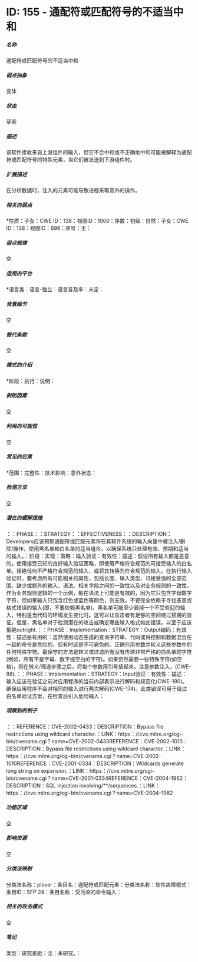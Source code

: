 # ID: 155 - 通配符或匹配符号的不适当中和
<h5>名称</h5>通配符或匹配符号的不适当中和
<h5>弱点抽象</h5>变体
<h5>状态</h5>草案
<h5>描述</h5>该软件接收来自上游组件的输入，但它不会中和或不正确地中和可能被解释为通配符或匹配符号的特殊元素，当它们被发送到下游组件时。
<h5>扩展描述</h5>在分析数据时，注入的元素可能导致进程采取意外的操作。
<h5>相关的弱点</h5>*性质：子女：CWE ID：138：视图ID：1000：序数：初级：自然：子女：CWE ID：138：视图ID：699：序号：主：
<h5>弱点规律</h5>空
<h5>适用的平台</h5>*语言类：语言-独立：语言普及率：未定：
<h5>背景细节</h5>空
<h5>替代条款</h5>空
<h5>模式的介绍</h5>*阶段：执行：说明：
<h5>剥削因素</h5>空
<h5>利用的可能性</h5>空
<h5>常见的后果</h5>*范围：完整性：技术影响：意外状态：
<h5>检测方法</h5>空
<h5>潜在的缓解措施</h5>：：PHASE：：STRATEGY：：EFFECTIVENESS：：DESCRIPTION：Developers应该预期通配符或匹配元素将在其软件系统的输入向量中被注入/删除/操作。使用黑名单和白名单的适当组合，以确保系统只处理有效、预期和适当的输入。：阶段：实现：策略：输入验证：有效性：描述：假设所有输入都是恶意的。使用接受已知的良好输入验证策略，即使用严格符合规范的可接受输入的白名单。拒绝任何不严格符合规范的输入，或将其转换为符合规范的输入。在执行输入验证时，要考虑所有可能相关的属性，包括长度、输入类型、可接受值的全部范围、缺少或额外的输入、语法、相关字段之间的一致性以及对业务规则的一致性。作为业务规则逻辑的一个示例，船在语法上可能是有效的，因为它只包含字母数字字符，但如果输入只包含红色或蓝色等颜色，则无效。不要完全依赖于寻找恶意或格式错误的输入(即，不要依赖黑名单)。黑名单可能至少漏掉一个不受欢迎的输入，特别是当代码的环境发生变化时。这可以让攻击者有足够的空间绕过预期的验证。但是，黑名单对于检测潜在的攻击或确定哪些输入格式如此错误，以至于应该拒绝outright.：：PHASE：Implementation：STRATEGY：Output编码：有效性：描述是有用的：虽然使用动态生成的查询字符串、代码或将控制和数据混合在一起的命令是危险的，但有时这是不可避免的。正确引用参数并转义这些参数中的任何特殊字符。最保守的方法是转义或过滤所有没有传递非常严格的白名单的字符(例如，所有不是字母、数字或空白的字符)。如果仍然需要一些特殊字符(如空格)，则在转义/筛选步骤之后，将每个参数用引号括起来。注意参数注入，(CWE-88).：：PHASE：Implementation：STRATEGY：Input验证：有效性：描述：输入应该在验证之前对应用程序的当前内部表示进行解码和规范化(CWE-180)。确保应用程序不会对相同的输入进行两次解码(CWE-174)。此类错误可用于绕过白名单验证方案，在检查后引入危险输入：
<h5>观察到的例子</h5>：：REFERENCE：CVE-2002-0433：DESCRIPTION：Bypass file restrictions using wildcard character.：LINK：https：//cve.mitre.org/cgi-bin/cvename.cgi？name=CVE-2002-0433REFERENCE：CVE-2002-1010：DESCRIPTION：Bypass file restrictions using wildcard character.：LINK：https：//cve.mitre.org/cgi-bin/cvename.cgi？name=CVE-2002-1010REFERENCE：CVE-2001-0334：DESCRIPTION：Wildcards generate long string on expansion.：LINK：https：//cve.mitre.org/cgi-bin/cvename.cgi？name=CVE-2001-0334REFERENCE：CVE-2004-1962：DESCRIPTION：SQL injection involving/**/sequences.：LINK：https：//cve.mitre.org/cgi-bin/cvename.cgi？name=CVE-2004-1962
<h5>功能区域</h5>空
<h5>影响资源</h5>空
<h5>分类法映射</h5>分类法名称：plover：条目名：通配符或匹配元素：分类法名称：软件故障模式：条目ID：SFP 24：条目名称：受污染的命令输入：
<h5>相关的攻击模式</h5>空
<h5>笔记</h5>类型：研究差距：注：未研究。：

